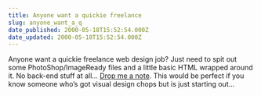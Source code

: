 ```yaml
---
title: Anyone want a quickie freelance
slug: anyone_want_a_q
date_published: 2000-05-18T15:52:54.000Z
date_updated: 2000-05-18T15:52:54.000Z
---
```


Anyone want a quickie freelance web design job? Just need to spit out some PhotoShop/ImageReady files and a little basic HTML wrapped around it. No back-end stuff at all… [Drop me a note](mailto:anil@dashes.com). This would be perfect if you know someone who’s got visual design chops but is just starting out…
